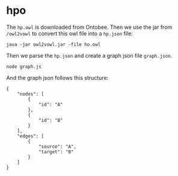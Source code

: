 # hpo

The `hp.owl` is downloaded from Ontobee. Then we use the jar from `/owl2vowl` to convert this owl file into a `hp.json` file:

````
java -jar owl2vowl.jar -file ho.owl
````

Then we parse the `hp.json` and create a graph json file `graph.json`.

````
node graph.js
````

And the graph json follows this structure:

````
{
    "nodes": [
        {
            "id": "A"
        },
        {
            "id": "B"
        }
    ],
    "edges": [
        {
            "source": "A",
            "target": "B"
        }
    ]
}
````